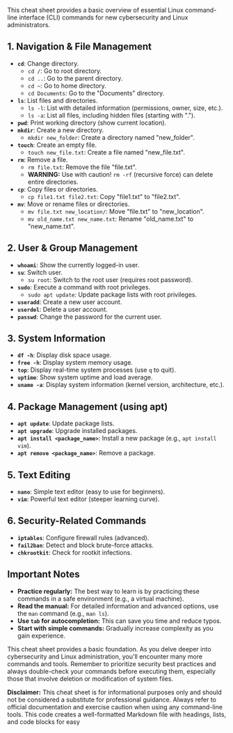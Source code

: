 This cheat sheet provides a basic overview of essential Linux command-line interface (CLI) commands for new cybersecurity and Linux administrators.

## 1. Navigation & File Management

* **`cd`**: Change directory.
    * `cd /`: Go to root directory.
    * `cd ..`: Go to the parent directory.
    * `cd ~`: Go to home directory.
    * `cd Documents`: Go to the "Documents" directory.
* **`ls`**: List files and directories. 
    * `ls -l`: List with detailed information (permissions, owner, size, etc.).
    * `ls -a`: List all files, including hidden files (starting with ".").
* **`pwd`**: Print working directory (show current location).
* **`mkdir`**: Create a new directory. 
    * `mkdir new_folder`: Create a directory named "new_folder".
* **`touch`**: Create an empty file. 
    * `touch new_file.txt`: Create a file named "new_file.txt".
* **`rm`**: Remove a file. 
    * `rm file.txt`: Remove the file "file.txt".
    * **WARNING:** Use with caution! `rm -rf` (recursive force) can delete entire directories.
* **`cp`**: Copy files or directories. 
    * `cp file1.txt file2.txt`: Copy "file1.txt" to "file2.txt".
* **`mv`**: Move or rename files or directories.
    * `mv file.txt new_location/`: Move "file.txt" to "new_location".
    * `mv old_name.txt new_name.txt`: Rename "old_name.txt" to "new_name.txt".

## 2. User & Group Management

* **`whoami`**: Show the currently logged-in user.
* **`su`**: Switch user. 
    * `su root`: Switch to the root user (requires root password).
* **`sudo`**: Execute a command with root privileges. 
    * `sudo apt update`: Update package lists with root privileges.
* **`useradd`**: Create a new user account.
* **`userdel`**: Delete a user account.
* **`passwd`**: Change the password for the current user.

## 3. System Information

* **`df -h`**: Display disk space usage.
* **`free -h`**: Display system memory usage.
* **`top`**: Display real-time system processes (use `q` to quit).
* **`uptime`**: Show system uptime and load average.
* **`uname -a`**: Display system information (kernel version, architecture, etc.).

## 4. Package Management (using apt)

* **`apt update`**: Update package lists.
* **`apt upgrade`**: Upgrade installed packages.
* **`apt install <package_name>`**: Install a new package (e.g., `apt install vim`).
* **`apt remove <package_name>`**: Remove a package.

## 5. Text Editing

* **`nano`**: Simple text editor (easy to use for beginners).
* **`vim`**: Powerful text editor (steeper learning curve).

## 6. Security-Related Commands

* **`iptables`**: Configure firewall rules (advanced).
* **`fail2ban`**: Detect and block brute-force attacks.
* **`chkrootkit`**: Check for rootkit infections.

## Important Notes

* **Practice regularly:** The best way to learn is by practicing these commands in a safe environment (e.g., a virtual machine).
* **Read the manual:** For detailed information and advanced options, use the `man` command (e.g., `man ls`).
* **Use `tab` for autocompletion:** This can save you time and reduce typos.
* **Start with simple commands:** Gradually increase complexity as you gain experience.

This cheat sheet provides a basic foundation. As you delve deeper into cybersecurity and Linux administration, you'll encounter many more commands and tools. Remember to prioritize security best practices and always double-check your commands before executing them, especially those that involve deletion or modification of system files.

**Disclaimer:** This cheat sheet is for informational purposes only and should not be considered a substitute for professional guidance. Always refer to official documentation and exercise caution when using any command-line tools.
This code creates a well-formatted Markdown file with headings, lists, and code blocks for easy 
